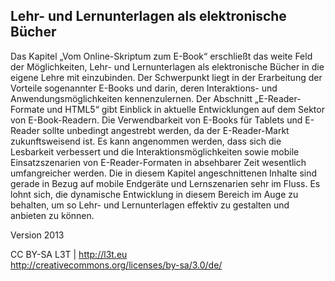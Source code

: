 ## Lehr- und Lernunterlagen als elektronische Bücher

Das Kapitel „Vom Online-Skriptum zum E-Book“ erschließt das weite Feld der Möglichkeiten, Lehr- und Lernunterlagen als elektronische Bücher in die eigene Lehre mit einzubinden. Der Schwerpunkt liegt in der Erarbeitung der Vorteile sogenannter E-Books und darin, deren Interaktions- und Anwendungsmöglichkeiten kennenzulernen. Der Abschnitt „E-Reader-Formate und HTML5“ gibt Einblick in aktuelle Entwicklungen auf dem Sektor von E-Book-Readern. Die Verwendbarkeit von E-Books für Tablets und E-Reader sollte unbedingt angestrebt werden, da der E-Reader-Markt zukunftsweisend ist. Es kann angenommen werden, dass sich die Lesbarkeit verbessert und die Interaktionsmöglichkeiten sowie mobile Einsatzszenarien von E-Reader-Formaten in absehbarer Zeit wesentlich umfangreicher werden. Die in diesem Kapitel angeschnittenen Inhalte sind gerade in Bezug auf mobile Endgeräte und Lernszenarien sehr im Fluss. Es lohnt sich, die dynamische Entwicklung in diesem Bereich im Auge zu behalten, um so Lehr- und Lernunterlagen effektiv zu gestalten und anbieten zu können.


Version 2013

CC BY-SA L3T | http://l3t.eu  
http://creativecommons.org/licenses/by-sa/3.0/de/
